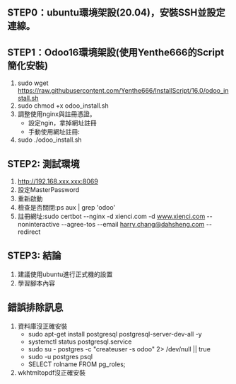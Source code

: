 ## STEP0：ubuntu環境架設(20.04)，安裝SSH並設定連線。
## STEP1：Odoo16環境架設(使用Yenthe666的Script簡化安裝)
1. sudo wget https://raw.githubusercontent.com/Yenthe666/InstallScript/16.0/odoo_install.sh
2. sudo chmod +x odoo_install.sh
3. 調整使用nginx與註冊憑證。
   + 設定ngin，拿掉網址註冊
   + 手動使用網址註冊:
4. sudo ./odoo_install.sh

## STEP2: 測試環境
1. http://192.168.xxx.xxx:8069
2. 設定MasterPassword
3. 重新啟動
4. 檢查是否關閉:ps aux  | grep 'odoo'
5. 註冊網址:sudo certbot --nginx -d xienci.com -d www.xienci.com --noninteractive --agree-tos --email harry.chang@dahsheng.com --redirect

## STEP3: 結論
1. 建議使用ubuntu進行正式機的設置
2. 學習腳本內容


## 錯誤排除訊息
1. 資料庫沒正確安裝
   + sudo apt-get install postgresql postgresql-server-dev-all -y
   + systemctl status postgresql.service
   + sudo su - postgres -c "createuser -s  odoo" 2> /dev/null || true
   + sudo -u postgres psql
   + SELECT rolname FROM pg_roles;
2. wkhtmltopdf沒正確安裝

